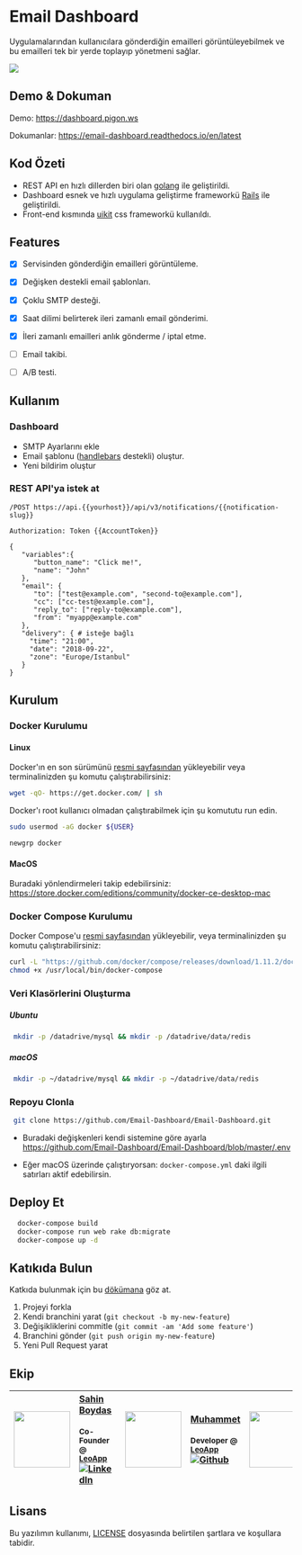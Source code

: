 # Email Dashboard

Uygulamalarından kullanıcılara gönderdiğin emailleri görüntüleyebilmek ve bu emailleri tek bir yerde toplayıp yönetmeni sağlar.


![](https://github.com/Email-Dashboard/Email-Dashboard/blob/master/docs/assets/intro.gif?raw=true)

## Demo & Dokuman

Demo: https://dashboard.pigon.ws

Dokumanlar: https://email-dashboard.readthedocs.io/en/latest

## Kod Özeti
* REST API en hızlı dillerden biri olan [golang](https://github.com/golang/go) ile geliştirildi.
* Dashboard esnek ve hızlı uygulama geliştirme frameworkü [Rails](https://github.com/rails/rails) ile geliştirildi.
* Front-end kısmında [uikit](https://github.com/uikit/uikit) css frameworkü kullanıldı.


## Features
- [x] Servisinden gönderdiğin emailleri görüntüleme.
- [x] Değişken destekli email şablonları.
- [x] Çoklu SMTP desteği.
- [x] Saat dilimi belirterek ileri zamanlı email gönderimi.
- [x] İleri zamanlı emailleri anlık gönderme / iptal etme.
- [ ] Email takibi.
- [ ] A/B testi.


## Kullanım
### Dashboard
* SMTP Ayarlarını ekle
* Email şablonu ([handlebars](http://handlebarsjs.com/) destekli) oluştur.
* Yeni bildirim oluştur

### REST API'ya istek at

`/POST https://api.{{yourhost}}/api/v3/notifications/{{notification-slug}}`

`Authorization: Token {{AccountToken}}`


```
{
   "variables":{
      "button_name": "Click me!",
      "name": "John"
   },
   "email": {
      "to": ["test@example.com", "second-to@example.com"],
      "cc": ["cc-test@example.com"],
      "reply_to": ["reply-to@example.com"],
      "from": "myapp@example.com"
   },
   "delivery": { # isteğe bağlı
     "time": "21:00",
     "date": "2018-09-22",
     "zone": "Europe/Istanbul"
   }
}
```

## Kurulum

### Docker Kurulumu

#### Linux
Docker'ın en son sürümünü [resmi sayfasından](http://docs.docker.com/engine/installation/) yükleyebilir veya terminalinizden şu komutu çalıştırabilirsiniz:

```bash
wget -qO- https://get.docker.com/ | sh
```

Docker'ı root kullanıcı olmadan çalıştırabilmek için şu komututu run edin.
```bash
sudo usermod -aG docker ${USER}

newgrp docker
```

#### MacOS
Buradaki yönlendirmeleri takip edebilirsiniz: https://store.docker.com/editions/community/docker-ce-desktop-mac

### Docker Compose Kurulumu
Docker Compose'u [resmi sayfasından](https://docs.docker.com/compose/install/) yükleyebilir, veya terminalinizden şu komutu çalıştırabilirsiniz:

```bash
curl -L "https://github.com/docker/compose/releases/download/1.11.2/docker-compose-$(uname -s)-$(uname -m)" -o /usr/local/bin/docker-compose
chmod +x /usr/local/bin/docker-compose
```

### Veri Klasörlerini Oluşturma

##### Ubuntu
```bash
 mkdir -p /datadrive/mysql && mkdir -p /datadrive/data/redis
```

##### macOS
```bash
 mkdir -p ~/datadrive/mysql && mkdir -p ~/datadrive/data/redis
```

### Repoyu Clonla

```bash
 git clone https://github.com/Email-Dashboard/Email-Dashboard.git
```

* Buradaki değişkenleri kendi sistemine göre ayarla https://github.com/Email-Dashboard/Email-Dashboard/blob/master/.env

* Eğer macOS üzerinde çalıştıryorsan: `docker-compose.yml` daki ilgili satırları aktif edebilirsin.

## Deploy Et

```bash
  docker-compose build
  docker-compose run web rake db:migrate
  docker-compose up -d
```

## Katıkıda Bulun
Katkıda bulunmak için bu [dökümana](https://email-dashboard.readthedocs.io/en/latest/Contributing/) göz at.

1. Projeyi forkla
2. Kendi branchini yarat (`git checkout -b my-new-feature`)
3. Değişikliklerini commitle (`git commit -am 'Add some feature'`)
4. Branchini gönder (`git push origin my-new-feature`)
5. Yeni Pull Request yarat

## Ekip
| [<img src="https://pbs.twimg.com/profile_images/508440350495485952/U1VH52UZ_200x200.jpeg" width="100px;"/>](https://twitter.com/sahinboydas)   | [Sahin Boydas](https://twitter.com/sahinboydas)<br/><br/><sub>Co-Founder @ [LeoApp](https://leoapp.com)</sub><br/> [![LinkedIn][1.1]][1]| [<img src="https://avatars1.githubusercontent.com/u/989759?s=460&v=4" width="100px;"/>](https://github.com/muhammet)   | [Muhammet](https://github.com/muhammet)<br/><br/><sub>Developer @ [LeoApp](https://leoapp.com)</sub><br/> [![Github][2.1]][2] | [<img src="https://avatars1.githubusercontent.com/u/8470005?s=460&v=4" width="100px;"/>](https://github.com/sadikay)   | [Sadik](https://github.com/sadikay)<br/><br/><sub>Developer @ [LeoApp](http://leoapp.com)</sub><br/> [![Github][3.1]][3]
| - | :- | - | :- | - | :- |

[1.1]: https://www.kingsfund.org.uk/themes/custom/kingsfund/dist/img/svg/sprite-icon-linkedin.svg (linkedin icon)
[1]: https://www.linkedin.com/in/sahinboydas
[2.1]: http://i.imgur.com/9I6NRUm.png (github.com/muhammet)
[2]: http://www.github.com/muhammet
[3.1]: http://i.imgur.com/9I6NRUm.png (github.com/sadikay)
[3]: http://www.github.com/sadikay

## Lisans

Bu yazılımın kullanımı, [LICENSE](LICENSE) dosyasında belirtilen şartlara ve koşullara tabidir.
